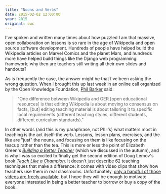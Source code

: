 ```yaml
---
title: "Nouns and Verbs"
date: 2015-02-02 12:00:00
year: 2015
original: swc
---
```

<p>
  I've spoken and written many times about how puzzled I am that
  massive, open collaboration on lessons is so rare
  in the age of Wikipedia and open source software development.
  Hundreds of people have helped build the Wikipedia articles on Marvel Comics and the planet Mars,
  and hundreds more have helped build things like the Django web programming framework;
  why then are teachers still writing all their own slides and handouts?
</p>
<p>
  As is frequently the case,
  the answer might be that I've been asking the wrong question.
  When I brought this up last week in an online call organized by the Open Knowledge Foundation,
  <a href="http://blogs.pjjk.net/phil/">Phil Barker</a> said:
</p>
<blockquote>
  <p>
    "One difference between Wikipedia and OER [open educational resources] is that
    editing Wikipedia is about moving to consensus on facts,
    [but] editing teaching material is about tailoring it to specific local requirements
    (different teaching styles, different students, different curriculum standards)."
  </p>
</blockquote>
<p>
  In other words (and this is my paraphrase, not Phil's)
  what matters most in teaching is the act itself–the verb.
  Lessons, lesson plans, exercises, and the like are "just" the nouns,
  and focusing on them is like focusing on the teacup rather than the tea.
  This is more or less the point of Elizabeth Green's
  <a href="http://www.amazon.com/Building-Better-Teacher-Teaching-Everyone/dp/0393081591/"><em>Building a Better Teacher</em></a>
  (which we discussed in the autumn),
  and is why I was so excited to finally get the second edition of Doug Lemov's book
  <a href="http://www.amazon.com/Teach-Like-Champion-2-0-Techniques/dp/1118901851/"><em>Teach Like a Champion</em></a>.
  It doesn't just describe 62 teaching techniques that make a difference:
  it comes with video clips that show how teachers use them in real classrooms.
  Unfortunately,
  <a href="http://teachlikeachampion.com/resources/sample-videos/">only a handful of those videos are freely available</a>,
  but I hope they will be enough to motivate everyone interested in being a better teacher
  to borrow or buy a copy of the book.
</p>
